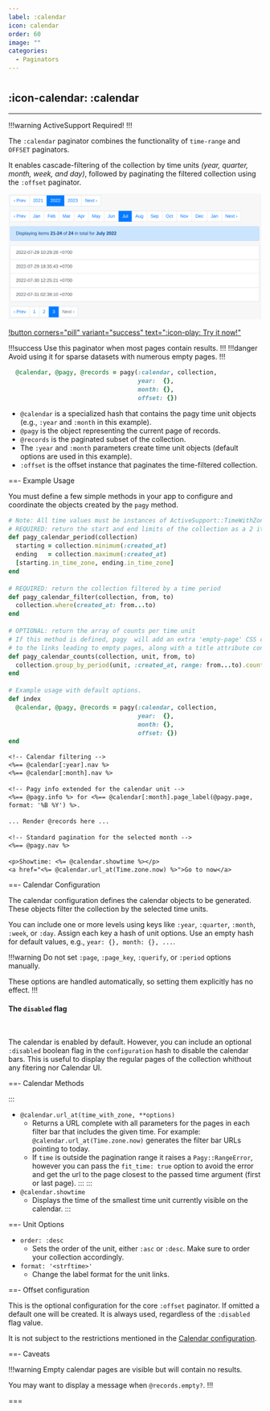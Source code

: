 ```yaml
---
label: :calendar
icon: calendar
order: 60
image: ""
categories:
  - Paginators
---
```


#

## :icon-calendar: :calendar

---

!!!warning ActiveSupport Required!
!!!

The `:calendar` paginator combines the functionality of `time-range` and `OFFSET` paginators.

It enables cascade-filtering of the collection by time units _(year, quarter, month, week, and day)_, followed by paginating the filtered collection using the `:offset` paginator.

![calendar_app](/assets/images/calendar-app.png)

[!button corners="pill" variant="success" text=":icon-play: Try it now!"](../../sandbox/playground.md#4-calendar-app)

!!!success Use this paginator when most pages contain results.
!!!
!!!danger Avoid using it for sparse datasets with numerous empty pages.
!!!

```ruby
  @calendar, @pagy, @records = pagy(:calendar, collection,
                                    year:  {},
                                    month: {},
                                    offset: {})
```

- `@calendar` is a specialized hash that contains the pagy time unit objects (e.g., `:year` and `:month` in this example).
- `@pagy` is the object representing the current page of records.
- `@records` is the paginated subset of the collection.
- The `:year` and `:month` parameters create time unit objects (default options are used in this example).
- `:offset` is the offset instance that paginates the time-filtered collection.

==- Example Usage

You must define a few simple methods in your app to configure and coordinate the objects created by the `pagy` method.

```ruby Controller
# Note: All time values must be instances of ActiveSupport::TimeWithZone.
# REQUIRED: return the start and end limits of the collection as a 2 items array
def pagy_calendar_period(collection)
  starting = collection.minimum(:created_at)
  ending   = collection.maximum(:created_at)
  [starting.in_time_zone, ending.in_time_zone]
end

# REQUIRED: return the collection filtered by a time period
def pagy_calendar_filter(collection, from, to)
  collection.where(created_at: from...to)
end

# OPTIONAL: return the array of counts per time unit
# If this method is defined, pagy  will add an extra 'empty-page' CSS class 
# to the links leading to empty pages, along with a title attribute containing information about each page link.
def pagy_calendar_counts(collection, unit, from, to)
  collection.group_by_period(unit, :created_at, range: from...to).count.values
end

# Example usage with default options.
def index
  @calendar, @pagy, @records = pagy(:calendar, collection,
                                    year:  {},
                                    month: {},
                                    offset: {})
end
```

```erb view (template)
<!-- Calendar filtering -->
<%== @calendar[:year].nav %>
<%== @calendar[:month].nav %>

<!-- Pagy info extended for the calendar unit -->
<%== @pagy.info %> for <%== @calendar[:month].page_label(@pagy.page, format: '%B %Y') %>.

... Render @records here ...

<!-- Standard pagination for the selected month -->
<%== @pagy.nav %>

<p>Showtime: <%= @calendar.showtime %></p>
<a href="<%= @calendar.url_at(Time.zone.now) %>">Go to now</a>
```

==- Calendar Configuration

The calendar configuration defines the calendar objects to be generated. These objects filter the collection by the selected time units.

You can include one or more levels using keys like `:year`, `:quarter`, `:month`, `:week`, or `:day`. Assign each key a hash of unit options. Use an empty hash for default values, e.g., `year: {}, month: {}, ...`.

!!!warning Do not set `:page`, `:page_key`, `:querify`, or `:period` options manually.

These options are handled automatically, so setting them explicitly has no effect.
!!!
 
#### The `disabled` flag

<br/>

The calendar is enabled by default. However, you can include an optional `:disabled` boolean flag in the `configuration` hash to disable the calendar bars. This is useful to display the regular pages of the collection whithout any fitering nor Calendar UI.

==- Calendar Methods

:::
- `@calendar.url_at(time_with_zone, **options)`
  - Returns a URL complete with all parameters for the pages in each filter bar that includes the given time. For example:
    `@calendar.url_at(Time.zone.now)` generates the filter bar URLs pointing to today.
  - If `time` is outside the pagination range it raises a `Pagy::RangeError`, however you can pass the
    `fit_time: true` option to avoid the error and get the url to the page closest to the passed time argument (first or last page).
:::
:::
- `@calendar.showtime`
  - Displays the time of the smallest time unit currently visible on the calendar.
:::

==- Unit Options

- `order: :desc`
  - Sets the order of the unit, either `:asc` or `:desc`. Make sure to order your collection accordingly.
- `format: '<strftime>'`
  - Change the label format for the unit links.

==- Offset configuration

This is the optional configuration for the core `:offset` paginator. If omitted a default one will be created. It is always used,
regardless of the `:disabled` flag value.

It is not subject to the restrictions mentioned in the [Calendar configuration](#calendar-configuration).

==- Caveats

!!!warning Empty calendar pages are visible but will contain no results.

You may want to display a message when `@records.empty?`.
!!!

===
